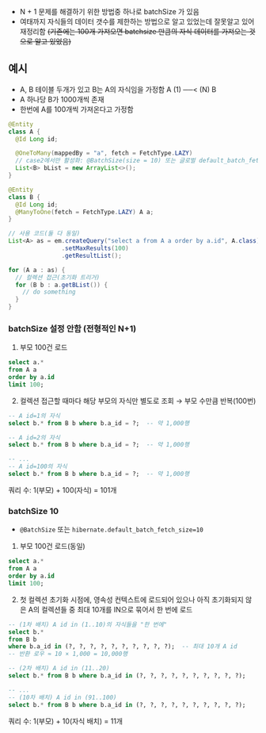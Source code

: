 - N + 1 문제를 해결하기 위한 방법중 하나로 batchSize 가 있음
- 여태까지 자식들의 데이터 갯수를 제한하는 방법으로 알고 있었는데 잘못알고 있어 재정리함
~~(기존에는 100개 가져오면 batchsize 만큼의 자식 데이터를 가져오는 것으로 알고 있었음)~~

## 예시
- A, B 테이블 두개가 있고 B는 A의 자식임을 가정함 A (1) ──< (N) B
- A 하나당 B가 1000개씩 존재
- 한번에 A를 100개씩 가져온다고 가정함

```java
@Entity
class A {
  @Id Long id;

  @OneToMany(mappedBy = "a", fetch = FetchType.LAZY)
  // case2에서만 활성화: @BatchSize(size = 10) 또는 글로벌 default_batch_fetch_size=10
  List<B> bList = new ArrayList<>();
}

@Entity
class B {
  @Id Long id;
  @ManyToOne(fetch = FetchType.LAZY) A a;
}

// 사용 코드(둘 다 동일)
List<A> as = em.createQuery("select a from A a order by a.id", A.class)
               .setMaxResults(100)
               .getResultList();

for (A a : as) {
  // 컬렉션 접근(초기화 트리거)
  for (B b : a.getBList()) {
    // do something
  }
}

```

### batchSize 설정 안함 (전형적인 N+1)

1. 부모 100건 로드
```sql
select a.* 
from A a 
order by a.id 
limit 100;
```

2. 컬렉션 접근할 때마다 해당 부모의 자식만 별도로 조회 → 부모 수만큼 반복(100번)
```sql
-- A id=1의 자식
select b.* from B b where b.a_id = ?;  -- 약 1,000행

-- A id=2의 자식
select b.* from B b where b.a_id = ?;  -- 약 1,000행

-- ...
-- A id=100의 자식
select b.* from B b where b.a_id = ?;  -- 약 1,000행
```

쿼리 수: 1(부모) + 100(자식) = 101개

### batchSize 10
- `@BatchSize` 또는 `hibernate.default_batch_fetch_size=10`

1. 부모 100건 로드(동일)
```sql
select a.* 
from A a 
order by a.id 
limit 100;
```

2. 첫 컬렉션 초기화 시점에, 영속성 컨텍스트에 로드되어 있으나 아직 초기화되지 않은 A의 컬렉션들 중 최대 10개를 IN으로 묶어서 한 번에 로드
```sql
-- (1차 배치) A id in (1..10)의 자식들을 "한 번에"
select b.* 
from B b 
where b.a_id in (?, ?, ?, ?, ?, ?, ?, ?, ?, ?);  -- 최대 10개 A id
-- 반환 로우 ≈ 10 × 1,000 = 10,000행

-- (2차 배치) A id in (11..20)
select b.* from B b where b.a_id in (?, ?, ?, ?, ?, ?, ?, ?, ?, ?);

-- ...
-- (10차 배치) A id in (91..100)
select b.* from B b where b.a_id in (?, ?, ?, ?, ?, ?, ?, ?, ?, ?);

```

쿼리 수: 1(부모) + 10(자식 배치) = 11개
